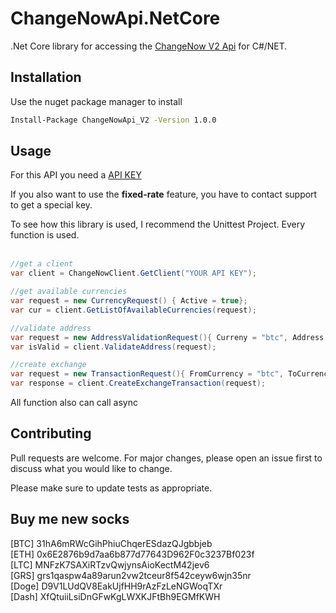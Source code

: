 # ChangeNowApi.NetCore 

.Net Core library for accessing the [ChangeNow V2 Api](https://changenow.io/api/docs) for C#/NET.

## Installation
Use the nuget package manager to install
```bash
Install-Package ChangeNowApi_V2 -Version 1.0.0
```

## Usage
For this API you need a [API KEY](https://changenow.io?link_id=e1c506d2e6ebc6) <br />

If you also want to use the <b>fixed-rate</b> feature, you have to contact support to get a special key.<br />

To see how this library is used, I recommend the Unittest Project. Every function is used.<br /><br/>

```c#
//get a client
var client = ChangeNowClient.GetClient("YOUR API KEY");

//get available currencies
var request = new CurrencyRequest() { Active = true};
var cur = client.GetListOfAvailableCurrencies(request);

//validate address
var request = new AddressValidationRequest(){ Curreny = "btc", Address = "31hA6mRWcGihPhiuChqerESdazQJgbbjeb"};
var isValid = client.ValidateAddress(request);

//create exchange
var request = new TransactionRequest(){ FromCurrency = "btc", ToCurrency = "eth", Address = "0x6E2876b9d7aa6b877d77643D962F0c3237Bf023f", FromAmount = "0.1" };
var response = client.CreateExchangeTransaction(request);
```
 All function also can call async




## Contributing
Pull requests are welcome. For major changes, please open an issue first to discuss what you would like to change.

Please make sure to update tests as appropriate.


## Buy me new socks
[BTC] 31hA6mRWcGihPhiuChqerESdazQJgbbjeb <br />
[ETH] 0x6E2876b9d7aa6b877d77643D962F0c3237Bf023f <br />
[LTC] MNFzK7SAXiRTzvQwjynsAioKectM42jev6<br />
[GRS] grs1qaspw4a89arun2vw2tceur8f542ceyw6wjn35nr <br />
[Doge] D9V1LUdQV8EakUjfHH9rAzFzLeNGWoqTXr <br />
[Dash] XfQtuiiLsiDnGFwKgLWXKJFtBh9EGMfKWH <br />


